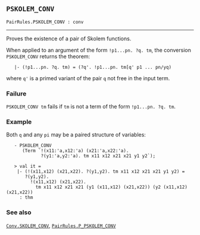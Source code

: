 ## `PSKOLEM_CONV`

``` hol4
PairRules.PSKOLEM_CONV : conv
```

------------------------------------------------------------------------

Proves the existence of a pair of Skolem functions.

When applied to an argument of the form `!p1...pn. ?q. tm`, the
conversion `PSKOLEM_CONV` returns the theorem:

``` hol4
   |- (!p1...pn. ?q. tm) = (?q'. !p1...pn. tm[q' p1 ... pn/yq)
```

where `q'` is a primed variant of the pair `q` not free in the input
term.

### Failure

`PSKOLEM_CONV tm` fails if `tm` is not a term of the form
`!p1...pn. ?q. tm`.

### Example

Both `q` and any `pi` may be a paired structure of variables:

``` hol4
   - PSKOLEM_CONV
      (Term `!(x11:'a,x12:'a) (x21:'a,x22:'a).
             ?(y1:'a,y2:'a). tm x11 x12 x21 x21 y1 y2`);

   > val it =
    |- (!(x11,x12) (x21,x22). ?(y1,y2). tm x11 x12 x21 x21 y1 y2) =
       ?(y1,y2).
         !(x11,x12) (x21,x22).
           tm x11 x12 x21 x21 (y1 (x11,x12) (x21,x22)) (y2 (x11,x12) (x21,x22))
     : thm
```

### See also

[`Conv.SKOLEM_CONV`](#Conv.SKOLEM_CONV),
[`PairRules.P_PSKOLEM_CONV`](#PairRules.P_PSKOLEM_CONV)
